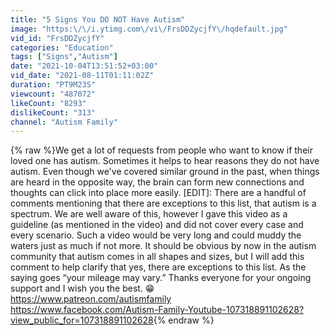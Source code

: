 ```yaml
---
title: "5 Signs You DO NOT Have Autism"
image: "https:\/\/i.ytimg.com\/vi\/FrsDDZycjfY\/hqdefault.jpg"
vid_id: "FrsDDZycjfY"
categories: "Education"
tags: ["Signs","Autism"]
date: "2021-10-04T13:51:52+03:00"
vid_date: "2021-08-11T01:11:02Z"
duration: "PT9M23S"
viewcount: "487072"
likeCount: "8293"
dislikeCount: "313"
channel: "Autism Family"
---
```

{% raw %}We get a lot of requests from people who want to know if their loved one has autism. Sometimes it helps to hear reasons they do not have autism. Even though we've covered similar ground in the past, when things are heard in the opposite way, the brain can form new connections and thoughts can click into place more easily. [EDIT]: There are a handful of comments mentioning that there are exceptions to this list, that autism is a spectrum. We are well aware of this, however I gave this video as a guideline (as mentioned in the video) and did not cover every case and every scenario. Such a video would be very long and could muddy the waters just as much if not more. It should be obvious by now in the autism community that autism comes in all shapes and sizes, but I will add this comment to help clarify that yes, there are exceptions to this list. As the saying goes “your mileage may vary.” Thanks everyone for your ongoing support and I wish you the best. 😁<br /><a rel="nofollow" target="blank" href="https://www.patreon.com/autismfamily">https://www.patreon.com/autismfamily</a><br /><a rel="nofollow" target="blank" href="https://www.facebook.com/Autism-Family-Youtube-107318891102628?view_public_for=107318891102628">https://www.facebook.com/Autism-Family-Youtube-107318891102628?view_public_for=107318891102628</a>{% endraw %}

